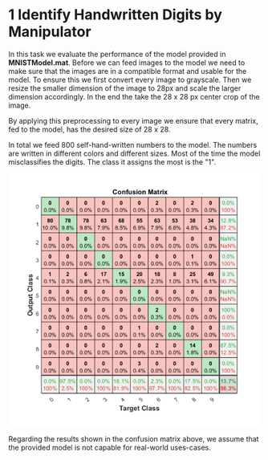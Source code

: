 # 1 Identify Handwritten Digits by Manipulator

In this task we evaluate the performance of the model provided in **MNISTModel.mat**. Before we can feed images to the model we need to make sure that the images are in a compatible format and usable for the model. To ensure this we first convert every image to grayscale. Then we resize the smaller dimension of the image to 28px and scale the larger dimension accordingly. In the end the take the 28 x 28 px center crop of the image. 

By applying this preprocessing to every image we ensure that every matrix, fed to the model, has the desired size of 28 x 28.

In total we feed 800 self-hand-written numbers to the model. The numbers are written in different colors and different sizes. Most of the time the model misclassifies the digits. The class it assigns the most is the "1".

![Task1 Confusion Matrix](./task1_confusion_matrix.png)

Regarding the results shown in the confusion matrix above, we assume that the provided model is not capable for real-world uses-cases.